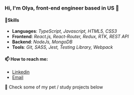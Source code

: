 ### Hi, I'm Olya, front-end engineer based in US 👋

#### 🌱Skills
- **Languages**: *TypeScript, Javascript, HTML5, CSS3*
- **Frontend**: *React.js, React-Router, Redux, RTK, REST API*
- **Backend**: *NodeJs, MongoDB*
- **Tools**: *Git, SASS, Jest, Testing Library, Webpack*

#### 📫 How to reach me:

- [Linkedin](https://www.linkedin.com/in/olgadashuk/)
- [Email](mailto:olya.dashuk@gmail.com)

🔭 Check some of my pet / study projects below
